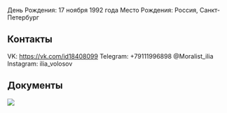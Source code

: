 День Рождения: 17 ноября 1992 года 
Место Рождения: Россия, Санкт-Петербург

## Контакты
VK: https://vk.com/id18408099
Telegram: +79111996898 @Moralist_ilia
Instagram: ilia_volosov

## Документы
![](passportIV.jpeg)